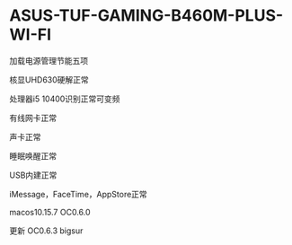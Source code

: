 # ASUS-TUF-GAMING-B460M-PLUS-WI-FI




加载电源管理节能五项

核显UHD630硬解正常

处理器i5 10400识别正常可变频

有线网卡正常 

声卡正常

睡眠唤醒正常

USB内建正常 

iMessage，FaceTime，AppStore正常

macos10.15.7 OC0.6.0

更新
OC0.6.3 bigsur
